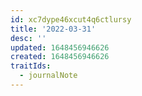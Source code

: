 ```yaml
---
id: xc7dype46xcut4q6ctlursy
title: '2022-03-31'
desc: ''
updated: 1648456946626
created: 1648456946626
traitIds:
  - journalNote
---
```


